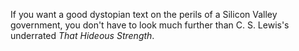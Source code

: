 

If you want a good dystopian text on the perils of a Silicon Valley 
government, you don't have to look much further than C. S. Lewis's
underrated *That Hideous Strength*. 

